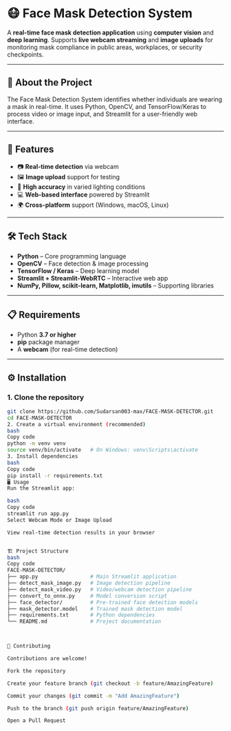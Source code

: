 # 😷 Face Mask Detection System

A **real-time face mask detection application** using **computer vision** and **deep learning**. 
Supports **live webcam streaming** and **image uploads** for monitoring mask compliance in public areas, workplaces, or security checkpoints.

---

## 📝 About the Project
The Face Mask Detection System identifies whether individuals are wearing a mask in real-time. 
It uses Python, OpenCV, and TensorFlow/Keras to process video or image input, and Streamlit for a user-friendly web interface.

---

## 🚀 Features
- 📷 **Real-time detection** via webcam  
- 🖼️ **Image upload** support for testing  
- 🎯 **High accuracy** in varied lighting conditions  
- 💻 **Web-based interface** powered by Streamlit  
- 🌍 **Cross-platform** support (Windows, macOS, Linux)  

---

## 🛠️ Tech Stack
- **Python** – Core programming language  
- **OpenCV** – Face detection & image processing  
- **TensorFlow / Keras** – Deep learning model  
- **Streamlit + Streamlit-WebRTC** – Interactive web app  
- **NumPy, Pillow, scikit-learn, Matplotlib, imutils** – Supporting libraries  

---

## 📋 Requirements
- Python **3.7 or higher**  
- **pip** package manager  
- A **webcam** (for real-time detection)  

---

## ⚙️ Installation

### 1. Clone the repository
```bash
git clone https://github.com/Sudarsan003-max/FACE-MASK-DETECTOR.git
cd FACE-MASK-DETECTOR
2. Create a virtual environment (recommended)
bash
Copy code
python -m venv venv
source venv/bin/activate   # On Windows: venv\Scripts\activate
3. Install dependencies
bash
Copy code
pip install -r requirements.txt
🖥️ Usage
Run the Streamlit app:

bash
Copy code
streamlit run app.py
Select Webcam Mode or Image Upload

View real-time detection results in your browser


🏗️ Project Structure
bash
Copy code
FACE-MASK-DETECTOR/
├── app.py                 # Main Streamlit application
├── detect_mask_image.py   # Image detection pipeline
├── detect_mask_video.py   # Video/webcam detection pipeline
├── convert_to_onnx.py     # Model conversion script
├── face_detector/         # Pre-trained face detection models
├── mask_detector.model    # Trained mask detection model
├── requirements.txt       # Python dependencies
└── README.md              # Project documentation



🤝 Contributing

Contributions are welcome!

Fork the repository

Create your feature branch (git checkout -b feature/AmazingFeature)

Commit your changes (git commit -m "Add AmazingFeature")

Push to the branch (git push origin feature/AmazingFeature)

Open a Pull Request
